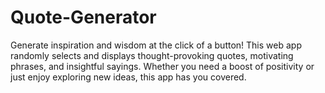 # Quote-Generator
Generate inspiration and wisdom at the click of a button! This web app randomly selects and displays thought-provoking quotes, motivating phrases, and insightful sayings. Whether you need a boost of positivity or just enjoy exploring new ideas, this app has you covered.
